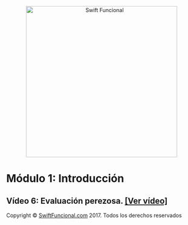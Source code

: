 <p align="center">
<a href="http://swiftfuncional.com"><img src="http://www.swiftfuncional.com/wp-content/uploads/2016/10/Swift-x-04.png" alt="Swift Funcional" width="400"/></a>
</p>

# Módulo 1: Introducción
## Vídeo 6: Evaluación perezosa. [[Ver vídeo]](http://swiftfuncional.thinkific.com/courses/take/programacion-funcional-swift/lessons/1104152-evaluaci-n-perezosa)

Copyright © [SwiftFuncional.com](http://swiftfuncional.com) 2017. Todos los derechos reservados
